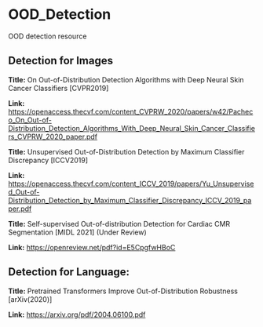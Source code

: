 # OOD_Detection
OOD detection resource


## Detection for Images

**Title:** On Out-of-Distribution Detection Algorithms with Deep Neural Skin Cancer Classifiers [CVPR2019]

**Link:** https://openaccess.thecvf.com/content_CVPRW_2020/papers/w42/Pacheco_On_Out-of-Distribution_Detection_Algorithms_With_Deep_Neural_Skin_Cancer_Classifiers_CVPRW_2020_paper.pdf


**Title:** Unsupervised Out-of-Distribution Detection by Maximum Classifier Discrepancy [ICCV2019]

**Link:** https://openaccess.thecvf.com/content_ICCV_2019/papers/Yu_Unsupervised_Out-of-Distribution_Detection_by_Maximum_Classifier_Discrepancy_ICCV_2019_paper.pdf


**Title:** Self-supervised Out-of-distribution Detection for Cardiac CMR Segmentation [MIDL 2021] (Under Review)

**Link:** https://openreview.net/pdf?id=E5CpgfwHBoC



## Detection for Language:
**Title:** Pretrained Transformers Improve Out-of-Distribution Robustness [arXiv(2020)]

**Link:** https://arxiv.org/pdf/2004.06100.pdf

